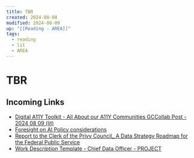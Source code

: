 ```yaml
---
title: TBR
created: 2024-08-08
modified: 2024-08-09
up: "[[Reading - AREA]]"
tags:
  - reading
  - lit
  - AREA
---
```

# TBR
## Incoming Links
- [Digital A11Y Toolkit - All About our A11Y Communities GCCollab Post - 2024 08 09 (lit)](../Digital%20A11Y%20Toolkit%20-%20All%20About%20our%20A11Y%20Communities%20GCCollab%20Post%20-%202024%2008%2009%20(lit).md)
- [Foresight on AI Policy considerations](./Foresight%20on%20AI%20Policy%20considerations.md)
- [Report to the Clerk of the Privy Council_ A Data Strategy Roadmap for the Federal Public Service](../Report%20to%20the%20Clerk%20of%20the%20Privy%20Council_%20A%20Data%20Strategy%20Roadmap%20for%20the%20Federal%20Public%20Service.md)
- [Work Description Template - Chief Data Officer - PROJECT](../Work%20Description%20Template%20-%20Chief%20Data%20Officer%20-%20PROJECT.md)

